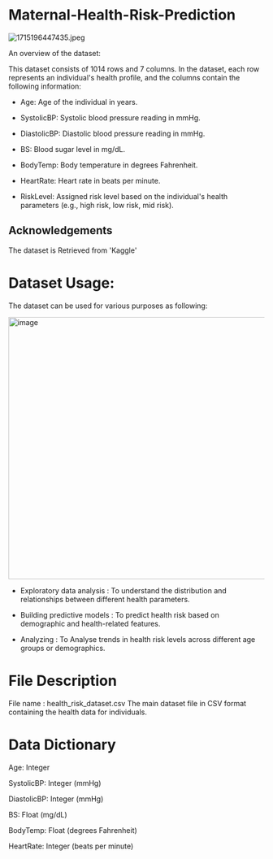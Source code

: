 # Maternal-Health-Risk-Prediction
![1715196447435.jpeg]()

An overview of the dataset:

This dataset consists of 1014 rows and 7 columns. In the dataset, each row represents an individual's health profile, and the columns contain the following information:

- Age: Age of the individual in years.

- SystolicBP: Systolic blood pressure reading in mmHg.

- DiastolicBP: Diastolic blood pressure reading in mmHg.

- BS: Blood sugar level in mg/dL.

- BodyTemp: Body temperature in degrees Fahrenheit.

- HeartRate: Heart rate in beats per minute.

- RiskLevel: Assigned risk level based on the individual's health parameters (e.g., high risk, low risk, mid risk).

## Acknowledgements

The dataset is Retrieved from 'Kaggle'

# Dataset Usage:

The dataset can be used for various purposes as following:

<img width="1261" height="516" alt="image" src="https://github.com/user-attachments/assets/41a47ec4-522f-46c1-affa-665082926b6e" />


- Exploratory data analysis : To understand the distribution and relationships between different health parameters.

- Building predictive models : To predict health risk based on demographic and health-related features.

- Analyzing : To Analyse trends in health risk levels across different age groups or demographics.

# File Description

File name : health_risk_dataset.csv
The main dataset file in CSV format containing the health data for individuals.

# Data Dictionary

Age: Integer

SystolicBP: Integer (mmHg)

DiastolicBP: Integer (mmHg)

BS: Float (mg/dL)

BodyTemp: Float (degrees Fahrenheit)

HeartRate: Integer (beats per minute)
